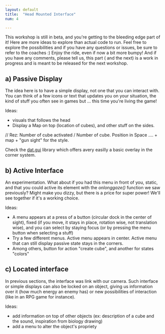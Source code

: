 ```yaml
---
layout: default
title:  "Head Mounted Interface"
num: 4

---
```


This workshop is still in beta, and you're getting to the bleeding edge part of it! Here are more ideas to explore than actual code to run. Feel free to explore the possibilities and if you have any questions or issues, be sure to refer to the coaches :) Enjoy the ride, even if now a bit more bumpy! And if you have any comments, please tell us, this part ( and the next) is a work in progress and is meant to be released for the next workshop.

## a) Passive Display
The idea here is to have a simple display, not one that you can interact with. You can think of a few icons or text that updates you on your situation, the kind of stuff you often see in games but ... this time you're living the game!

Ideas:

* visuals that follows the head
* Display a Map on top (location of cubes), and other stuff on the sides.

// Rez: Number of cube activated / Number of cube. Position in Space .... + map + "gun sight" for the style.

Check the [dat.gui](https://code.google.com/p/dat-gui/) library which offers avery easilly a basic overlay in the corner system. 

## b) Active Interface
An experimentation. What about if you had this menu in front of you, static, and that you could active its element with the *onlonggaze()* function we saw previously? Might make you dizzy, but there is a price for super power! We'll see together if it's a working choice.

Ideas:

* A menu appears at a press of a button (circular dock in the center of sight), fixed (if you move, it stays in place, rotation wise, not translation wise), and you can select by staying focus (or by pressing the menu button when selecting a stuff)
* Try a few different menus. Active menu appears in center. Active menu that can still display passive state stays in the corners.
* Among others, button for action "create cube", and another for states "colors"

## c) Located interface
In previous sections, the interface was link with our camera. Such interface or simple displays can also be locked on an object, giving us information over it (how much energy an enemy has) or new possibilities of interaction (like in an RPG game for instance).

Ideas:

* add information on top of other objects (ex: description of a cube and the sound, inspiration from biology drawing)
* add a menu to alter the object's propriety
